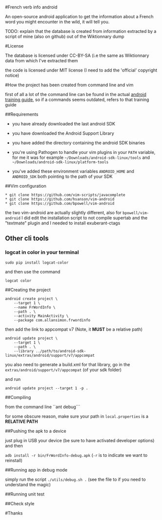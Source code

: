 #French verb info android

An open-source android application to get the information about a
French word you might encounter in the wild, it will tell you.

TODO: explain that the database is created from information extracted
by a script of mine (also on github) out of the Wiktionnary dump

#License

The database is licensed under CC-BY-SA  (i.e the same as Wiktionnary data
from which I've extracted them

the code is licensed under MIT license (I need to add the 'official'
copyright notice)

#How the project has been created from command line and vim

first of all a lot of the command line can be found in the actual
[android training guide](https://developer.android.com/training/index.html),
so if a commands seems outdated, refers to that training guide

##Requirements

 * you have already downloaded the last android SDK
 * you have downloaded the Android Support Library
 * you have added the directory containing the android SDK binaries
 * you're using Pathogen to handle your vim plugins
in your `PATH` variable, for me it was for example
`~/Downloads/android-sdk-linux/tools` and
`~/Downloads/android-sdk-linux/platform-tools`

 * you've added these environment variables `ANDROID_HOME` and `ANDROID_SDK`
both pointing to the path of your SDK

##Vim configuration

    * git clone https://github.com/vim-scripts/javacomplete
    * git clone https://github.com/hsanson/vim-android
    * git clone https://github.com/bpowell/vim-android

the two vim-android are actually slightly different, also for
`bpowell/vim-android` I did edit the installation script to not compile
supertab and the "textmate" plugin and I needed to install exuberant-ctags

## Other cli tools

### logcat in color in your terminal

```
sudo pip install logcat-color
```

and then use the command

```
logcat color
```

##Creating the project

```
android create project \
    --target 1 \
    --name FrWordInfo \
    --path . \
    --activity MainActivity \
    --package com.allansimon.frwordinfo
```

then add the link to appcompat v7 (Note, it **MUST** be a relative path)

```
android update project \
    --target 1 \
    --path . \
    --library ../path/to/android-sdk-linux/extras/android/support/v7/appcompat
```

you also need to generate a build.xml for that library, go in the
`extras/android/support/v7/appcompat` (of your sdk folder)

and run

```
android update project --target 1 -p .
```


##Compiling

from the command line ``ant debug```

for some obscure reason, make sure your path in `local.properties`
is a **RELATIVE PATH**

##Pushing the apk to a device

just plug in USB your device (be sure to have activated developer options) and then

```adb install -r bin/FrWordInfo-debug.apk```
(`-r` is to indicate we want to reinstall)

##Running app in debug mode

simply run the script ```./utils/debug.sh .```
(see the file to if you need to understand the magic)

##Running unit test

##Check style

#Thanks

